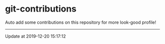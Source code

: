 # git-contributions

Auto add some contributions on this repository for more look-good profile!

---

Update at 2019-12-20 15:17:12
